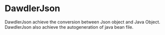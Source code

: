 # DawdlerJson
DawdlerJson achieve the conversion between Json object and Java Object.
DawdlerJson also achieve the autogeneration of java bean file.
